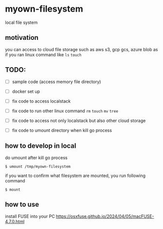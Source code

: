 # myown-filesystem

local file system

## motivation

you can access to cloud file storage such as aws s3, gcp gcs, azure blob 
as if you ran linux command like `ls` `touch`

## TODO:
- [ ] sample code (access memory file directory)
- [ ] docker set up
- [ ] fix code to access localstack
- [ ] fix code to run other linux command `rm` `touch` `mv` `tree`
- [ ] fix code to access not only localstack but also other cloud storage
- [ ] fix code to umount directory when kill go process 


## how to develop in local

do umount after kill go process 
```shell
$ umount /tmp/myown-filesystem
```

if you want to confirm what filesystem are mounted, you run following command
```shell
$ mount
```


 ## how to use
install FUSE into your PC
https://osxfuse.github.io/2024/04/05/macFUSE-4.7.0.html

